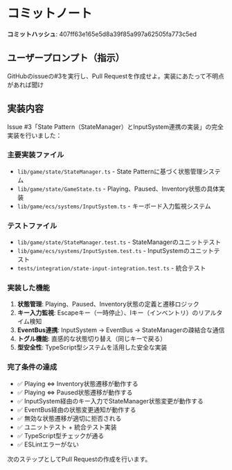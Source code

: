 # コミットノート

**コミットハッシュ**: 407ff63e165e5d8a39f85a997a62505fa773c5ed

## ユーザープロンプト（指示）

GitHubのissueの#3を実行し、Pull Requestを作成せよ。実装にあたって不明点があれば聞け

## 実装内容

Issue #3「State Pattern（StateManager）とInputSystem連携の実装」の完全実装を行いました：

### 主要実装ファイル
- `lib/game/state/StateManager.ts` - State Patternに基づく状態管理システム
- `lib/game/state/GameState.ts` - Playing、Paused、Inventory状態の具体実装
- `lib/game/ecs/systems/InputSystem.ts` - キーボード入力監視システム

### テストファイル
- `lib/game/state/StateManager.test.ts` - StateManagerのユニットテスト
- `lib/game/ecs/systems/InputSystem.test.ts` - InputSystemのユニットテスト
- `tests/integration/state-input-integration.test.ts` - 統合テスト

### 実装した機能
1. **状態管理**: Playing、Paused、Inventory状態の定義と遷移ロジック
2. **キー入力監視**: Escapeキー（一時停止）、Iキー（インベントリ）のリアルタイム検知
3. **EventBus連携**: InputSystem → EventBus → StateManagerの疎結合な通信
4. **トグル機能**: 直感的な状態切り替え（同じキーで戻る）
5. **型安全性**: TypeScript型システムを活用した安全な実装

### 完了条件の達成
- ✅ Playing ⇔ Inventory状態遷移が動作する
- ✅ Playing ⇔ Paused状態遷移が動作する
- ✅ InputSystem経由のキー入力でStateManager状態変更が動作する
- ✅ EventBus経由の状態変更通知が動作する
- ✅ 無効な状態遷移が適切に拒否される
- ✅ ユニットテスト + 統合テスト実装
- ✅ TypeScript型チェックが通る
- ✅ ESLintエラーがない

次のステップとしてPull Requestの作成を行います。